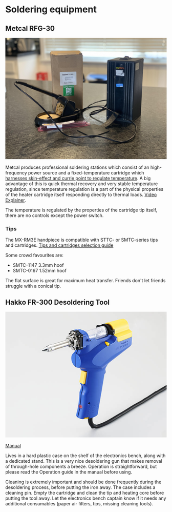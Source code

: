 # Soldering equipment

## Metcal RFG-30

![Metcal RFG-30 soldering iron](/img/electronics/metcal-rfg-30.jpg)

Metcal produces professional soldering stations which consist of an high-frequency power source and a fixed-temperature cartridge which [harnesses skin-effect and currie point to regulate temperature](https://www.metcal.com/soldering-station/how-smartheat-technology-works-a-tutorial/).  A big advantage of this is quick thermal recovery and very stable temperature regulation, since temperature regulation is a part of the physical properties of the heater cartridge itself responding directly to thermal loads.  [Video Explainer](https://www.youtube.com/watch?v=RfnFvzeU3_U).

The temperature is regulated by the properties of the cartridge tip itself, there are no controls except the power switch.

### Tips

The MX-RM3E handpiece is compatible with STTC- or SMTC-series tips and cartridges.
[Tips and cartridges selection guide](https://web.archive.org/web/20220330012047/https://www.metcal.com/wp-content/uploads/2021/02/Tips-and-cartridges-selection-guide-1.pdf)

Some crowd favourites are:
* SMTC-1147 3.3mm hoof
* SMTC-0167 1.52mm hoof

The flat surface is great for maximum heat transfer.  Friends don't let friends struggle with a conical tip.


## Hakko FR-300 Desoldering Tool

![Metcal RFG-30 soldering iron](/img/electronics/FR300.jpg)

[Manual](/manuals/electronics/fr300e20150414.pdf)

Lives in a hard plastic case on the shelf of the electronics bench, along with a dedicated stand.  This is a very nice desoldering gun that makes removal of through-hole components a breeze.  Operation is straightforward, but please read the Operation guide in the manual before using.

Cleaning is extremely important and should be done frequently during the desoldering process, before putting the iron away.  The case includes a cleaning pin.  Empty the cartridge and clean the tip and heating core before putting the tool away.  Let the electronics bench captain know if it needs any additional consumables (paper air filters, tips, missing cleaning tools).
